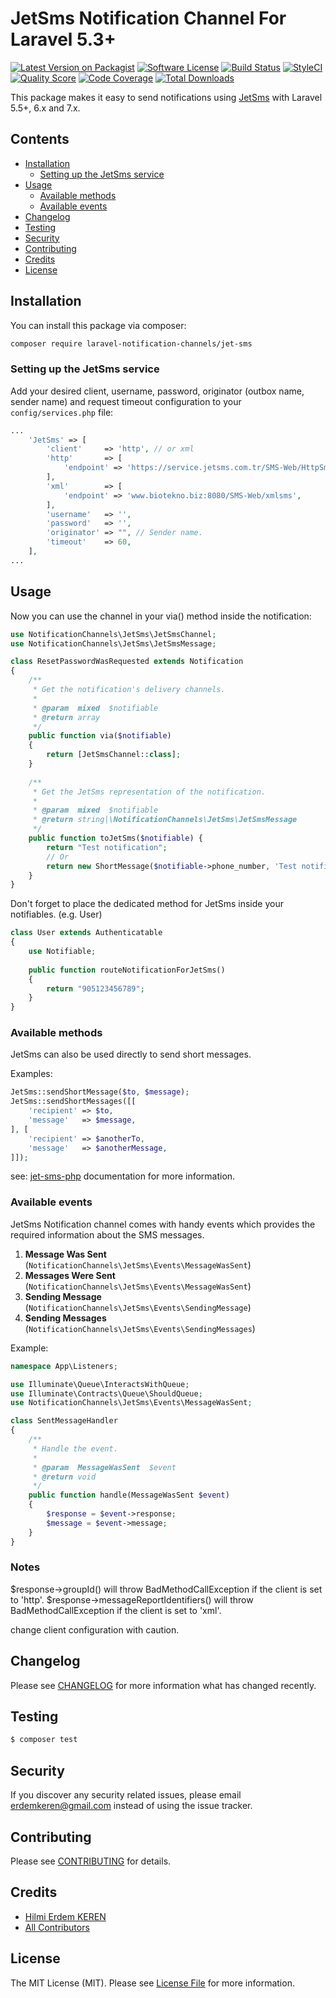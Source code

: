 # JetSms Notification Channel For Laravel 5.3+

[![Latest Version on Packagist](https://img.shields.io/packagist/v/laravel-notification-channels/jet-sms.svg?style=flat-square)](https://packagist.org/packages/laravel-notification-channels/jet-sms)
[![Software License](https://img.shields.io/badge/license-MIT-brightgreen.svg?style=flat-square)](LICENSE.md)
[![Build Status](https://img.shields.io/travis/laravel-notification-channels/jet-sms/master.svg?style=flat-square)](https://travis-ci.org/laravel-notification-channels/jet-sms)
[![StyleCI](https://styleci.io/repos/74304440/shield?branch=master)](https://styleci.io/repos/74304440)
[![Quality Score](https://img.shields.io/scrutinizer/g/laravel-notification-channels/jet-sms.svg?style=flat-square)](https://scrutinizer-ci.com/g/laravel-notification-channels/jet-sms)
[![Code Coverage](https://img.shields.io/scrutinizer/coverage/g/laravel-notification-channels/jet-sms/master.svg?style=flat-square)](https://scrutinizer-ci.com/g/laravel-notification-channels/jet-sms/?branch=master)
[![Total Downloads](https://img.shields.io/packagist/dt/laravel-notification-channels/jet-sms.svg?style=flat-square)](https://packagist.org/packages/laravel-notification-channels/jet-sms)

This package makes it easy to send notifications using [JetSms](http://www.jetsms.net) with Laravel 5.5+, 6.x and 7.x.

## Contents

- [Installation](#installation)
    - [Setting up the JetSms service](#setting-up-the-jetSms-service)
- [Usage](#usage)
    - [Available methods](#available-methods)
    - [Available events](#available-events)
- [Changelog](#changelog)
- [Testing](#testing)
- [Security](#security)
- [Contributing](#contributing)
- [Credits](#credits)
- [License](#license)


## Installation

You can install this package via composer:

``` bash
composer require laravel-notification-channels/jet-sms
```

### Setting up the JetSms service

Add your desired client, username, password, originator (outbox name, sender name) and request timeout
configuration to your `config/services.php` file:
                                                                     
```php
...
    'JetSms' => [
        'client'     => 'http', // or xml
        'http'       => [
            'endpoint' => 'https://service.jetsms.com.tr/SMS-Web/HttpSmsSend',
        ],
        'xml'        => [
            'endpoint' => 'www.biotekno.biz:8080/SMS-Web/xmlsms',
        ],
        'username'   => '',
        'password'   => '',
        'originator' => "", // Sender name.
        'timeout'    => 60,
    ],
...
```

## Usage

Now you can use the channel in your via() method inside the notification:

```php
use NotificationChannels\JetSms\JetSmsChannel;
use NotificationChannels\JetSms\JetSmsMessage;

class ResetPasswordWasRequested extends Notification
{
    /**
     * Get the notification's delivery channels.
     *
     * @param  mixed  $notifiable
     * @return array
     */
    public function via($notifiable)
    {
        return [JetSmsChannel::class];
    }
    
    /**
     * Get the JetSms representation of the notification.
     *
     * @param  mixed  $notifiable
     * @return string|\NotificationChannels\JetSms\JetSmsMessage
     */
    public function toJetSms($notifiable) {
        return "Test notification";
        // Or
        return new ShortMessage($notifiable->phone_number, 'Test notification');
    }
}
```

Don't forget to place the dedicated method for JetSms inside your notifiables. (e.g. User)

```php
class User extends Authenticatable
{
    use Notifiable;
    
    public function routeNotificationForJetSms()
    {
        return "905123456789";
    }
}
```

### Available methods

JetSms can also be used directly to send short messages.

Examples:
```php
JetSms::sendShortMessage($to, $message);
JetSms::sendShortMessages([[
    'recipient' => $to,
    'message'   => $message,
], [
    'recipient' => $anotherTo,
    'message'   => $anotherMessage,
]]);
```

see: [jet-sms-php](https://github.com/erdemkeren/jet-sms-php) documentation for more information.

### Available events

JetSms Notification channel comes with handy events which provides the required information about the SMS messages.

1. **Message Was Sent** (`NotificationChannels\JetSms\Events\MessageWasSent`)
2. **Messages Were Sent** (`NotificationChannels\JetSms\Events\MessageWasSent`)
3. **Sending Message** (`NotificationChannels\JetSms\Events\SendingMessage`)
4. **Sending Messages** (`NotificationChannels\JetSms\Events\SendingMessages`)

Example:

```php
namespace App\Listeners;

use Illuminate\Queue\InteractsWithQueue;
use Illuminate\Contracts\Queue\ShouldQueue;
use NotificationChannels\JetSms\Events\MessageWasSent;

class SentMessageHandler
{
    /**
     * Handle the event.
     *
     * @param  MessageWasSent  $event
     * @return void
     */
    public function handle(MessageWasSent $event)
    {
        $response = $event->response;
        $message = $event->message;
    }
}
```

### Notes

$response->groupId() will throw BadMethodCallException if the client is set to 'http'. 
$response->messageReportIdentifiers() will throw BadMethodCallException if the client is set to 'xml'.

change client configuration with caution.

## Changelog

Please see [CHANGELOG](CHANGELOG.md) for more information what has changed recently.

## Testing

``` bash
$ composer test
```

## Security

If you discover any security related issues, please email erdemkeren@gmail.com instead of using the issue tracker.

## Contributing

Please see [CONTRIBUTING](CONTRIBUTING.md) for details.

## Credits

- [Hilmi Erdem KEREN](https://github.com/erdemkeren)
- [All Contributors](../../contributors)

## License

The MIT License (MIT). Please see [License File](LICENSE.md) for more information.
